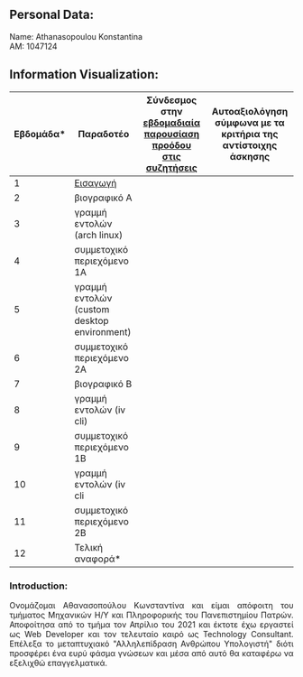 
## Personal Data:
Name: Athanasopoulou Konstantina <br /> 
ΑΜ: 1047124 

## Information Visualization:
| Εβδομάδα* | Παραδοτέο | Σύνδεσμος στην [εβδομαδιαία παρουσίαση προόδου στις συζητήσεις](https://github.com/upatras-hci/iv/discussions/categories/show-and-tell) | Αυτοαξιολόγηση σύμφωνα με τα κριτήρια της αντίστοιχης άσκησης |
| --- | --- | --- | --- |
| 1 | [Εισαγωγή](#Introduction) | | |
| 2 | βιογραφικό Α | | |
| 3 | γραμμή εντολών (arch linux) | | |
| 4 | συμμετοχικό περιεχόμενο 1A | | |
| 5 | γραμμή εντολών (custom desktop environment) | | |
| 6 | συμμετοχικό περιεχόμενο 2Α | | |
| 7 | βιογραφικό Β | | |
| 8 | γραμμή εντολών (iv cli) | | |
| 9 | συμμετοχικό περιεχόμενο 1Β | | |
| 10 | γραμμή εντολών (iv cli | | |
| 11 | συμμετοχικό περιεχόμενο 2Β | | |
| 12 | Τελική αναφορά* | | |

### Introduction:
<p align="justify">
Ονομάζομαι Αθανασοπούλου Κωνσταντίνα και είμαι απόφοιτη του τμήματος Μηχανικών Η/Υ και Πληροφορικής του Πανεπιστημίου Πατρών. Αποφοίτησα από το τμήμα τον Απρίλιο του 2021 και έκτοτε έχω εργαστεί ως Web Developer και τον τελευταίο καιρό ως Technology Consultant. Επέλεξα το μεταπτυχιακό "Αλληλεπίδραση Ανθρώπου Υπολογιστή" διότι προσφέρει ένα ευρύ φάσμα γνώσεων και μέσα από αυτό θα καταφέρω να εξελιχθώ επαγγελματικά.
</p>
